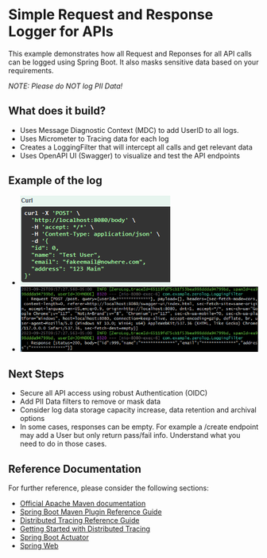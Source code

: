 # Simple Request and Response Logger for APIs

This example demonstrates how all Request and Reponses for all API calls can be logged using Spring Boot.  It also masks sensitive data based on your requirements.

*NOTE: Please do NOT log PII Data!*

## What does it build?
* Uses Message Diagnostic Context (MDC) to add UserID to all logs.  
* Uses Micrometer to Tracing data for each log
* Creates a LoggingFilter that will intercept all calls and get relevant data
* Uses OpenAPI UI (Swagger) to visualize and test the API endpoints

## Example of the log
  * ![image](example-call.PNG "Example of an API call")
  * ![image](example-log.PNG "Example of a log")

## Next Steps
* Secure all API access using robust Authentication (OIDC)
* Add PII Data filters to remove or mask data
* Consider log data storage capacity increase, data retention and archival options
* In some cases, responses can be empty. For example a /create endpoint may add a User but only return pass/fail info.  Understand what you need to do in those cases.

## Reference Documentation
For further reference, please consider the following sections:

* [Official Apache Maven documentation](https://maven.apache.org/guides/index.html)
* [Spring Boot Maven Plugin Reference Guide](https://docs.spring.io/spring-boot/docs/3.1.3/maven-plugin/reference/html/)
* [Distributed Tracing Reference Guide](https://micrometer.io/docs/tracing)
* [Getting Started with Distributed Tracing](https://docs.spring.io/spring-boot/docs/3.1.3/reference/html/actuator.html#actuator.micrometer-tracing.getting-started)
* [Spring Boot Actuator](https://docs.spring.io/spring-boot/docs/3.1.3/reference/htmlsingle/index.html#actuator)
* [Spring Web](https://docs.spring.io/spring-boot/docs/3.1.3/reference/htmlsingle/index.html#web)
